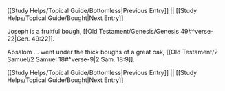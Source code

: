 [[Study Helps/Topical Guide/Bottomless|Previous Entry]]  ||  [[Study Helps/Topical Guide/Bought|Next Entry]]

 Joseph is a fruitful bough, [[Old Testament/Genesis/Genesis 49#^verse-22|Gen. 49:22]].

 Absalom ... went under the thick boughs of a great oak, [[Old Testament/2 Samuel/2 Samuel 18#^verse-9|2 Sam. 18:9]].

[[Study Helps/Topical Guide/Bottomless|Previous Entry]]  ||  [[Study Helps/Topical Guide/Bought|Next Entry]]